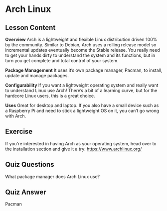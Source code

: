 # Arch Linux

## Lesson Content

<b>Overview</b>
Arch is a lightweight and flexible Linux distribution driven 100% by the community. Similar to Debian, Arch uses a rolling release model so incremental updates eventually become the Stable release. You really need to get your hands dirty to understand the system and its functions, but in turn you get complete and total control of your system.

<b>Package Management</b>
It uses it’s own package manager, Pacman, to install, update and manage packages. 

<b>Configurability</b>
If you want a lightweight operating system and really want to understand Linux use Arch! There’s a bit of a learning curve, but for the hardcore Linux users, this is a great choice.

<b>Uses</b>
Great for desktop and laptop. If you also have a small device such as a Raspberry Pi and need to stick a lightweight OS on it, you can’t go wrong with Arch.

## Exercise

If you're interested in having Arch as your operating system, head over to the installation section and give it a try: <a href=’https://www.archlinux.org/’>https://www.archlinux.org/</a>

## Quiz Questions

What package manager does Arch Linux use?

## Quiz Answer

Pacman